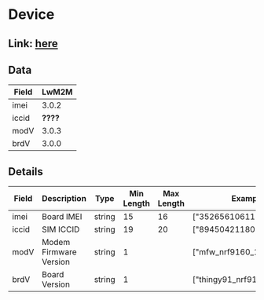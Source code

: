 # Device

## Link: [here](https://github.com/NordicSemiconductor/asset-tracker-cloud-docs/blob/saga/docs/cloud-protocol/Reported.ts)

## Data

| Field | LwM2M |
| ----- | ------------ |
| imei  | 3.0.2        |
| iccid | **????**     |
| modV  | 3.0.3        |
| brdV  | 3.0.0        |


## Details

| Field | Description            | Type   | Min Length | Max Length | Examples                 | Required |
| ----- | ---------------------- | ------ | ---------- | ---------- | ------------------------ | -------- |
| imei  | Board IMEI             | string | 15         | 16         | ["352656106111232"]      | Yes      |
| iccid | SIM ICCID              | string | 19         | 20         | ["89450421180216216095"] | Yes      |
| modV  | Modem Firmware Version | string | 1          |            | ["mfw_nrf9160_1.0.0"]    | Yes      |
| brdV  | Board Version          | string | 1          |            | ["thingy91_nrf9160"]     | Yes      |

